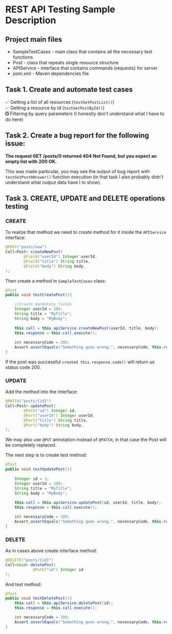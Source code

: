 # REST API Testing Sample Description

## Project main files

* SampleTestCases - main class that contains all the necessary test functions
* Post - class that repeats single resource structure
* APIService - interface that contains commands (requests) for server
* pom.xml - Maven dependencies file

## Task 1. Create and automate test cases

:white_check_mark: Getting a list of all resources (`testGetPostList()`)  
:white_check_mark: Getting a resource by id (`testGetPostById()`)  
:negative_squared_cross_mark: Filtering by query parameters (I honestly don't understand what I have to do here)

## Task 2. Create a bug report for the following issue:

**The request GET /posts/0 returned 404 Not Found, but you expect an empty list with 200 OK.**

This was made particular, you may see the output of bug report with `testGetPost0Answer()` function execution (in that task I also probably didn't understand what output data have I to show).

## Task 3. CREATE, UPDATE and DELETE operations testing 

### CREATE

To realize that method we need to create method for it inside the `APIService` interface:

```java
@POST("posts/new")
Call<Post> createNewPost(
        @Field("userId") Integer userId,
        @Field("title") String title,
        @Field("body") String body,
);
```
Then create a method in `SampleTestCases` class:

```java
@Test
public void testCreatePost(){

    //Create mandatory fields
    Integer userId = 100;
    String title = "MyTitle";
    String body = "MyBody";
    
    this.call = this.apiService.createNewPost(userId, title, body);
    this.response = this.call.execute();
    
    int necessaryCode = 200;
    Assert.assertEquals("Something goes wrong.", necessaryCode, this.response.code());
}
```
If the post was successful `created this.response.code()` will return us status code 200.

### UPDATE

Add the method into the interface:

```java
@PATCH("posts/{id}")
Call<Post> updatePost(
        @Path("id") Integer id,
        @Part("userId") Integer userId,
        @Part("title") String title,
        @Part("body") String body,
);

```

We may also use `@PUT` annotation instead of `@PATCH`, in that case the Post will be completely replaced.

The next step is to create test method:

```java
@Test
public void testUpdatePost(){
    
    Integer id = 1;
    Integer userId = 100;
    String title = "MyTitle";
    String body = "MyBody";
    
    this.call = this.apiService.updatePost(id, userId, title, body);
    this.response = this.call.execute();

    int necessaryCode = 200;
    Assert.assertEquals("Something goes wrong.", necessaryCode, this.response.code());
}
```

### DELETE

As in cases above create interface method:

```java
@DELETE("posts/{id}")
Call<Void> deletePost(
            @Path("id") Integer id
);
```

And test method:

```java
@Test
public void testDeletePost(){
    this.call = this.apiService.deletePost(id);
    this.response = this.call.execute();

    int necessaryCode = 200;
    Assert.assertEquals("Something goes wrong.", necessaryCode, this.response.code());
}
```